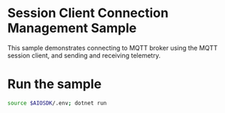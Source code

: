 # Session Client Connection Management Sample

This sample demonstrates connecting to MQTT broker using the MQTT session client, and sending and receiving telemetry.

# Run the sample

```bash
source $AIOSDK/.env; dotnet run
```
